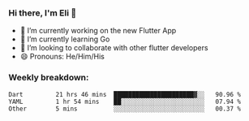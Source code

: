 ### Hi there, I'm Eli 👋
- 🔭 I’m currently working on the new Flutter App
- 🌱 I’m currently learning Go
- 🦄 I’m looking to collaborate with other flutter developers
- 😄 Pronouns: He/Him/His

### Weekly breakdown:
<!--START_SECTION:waka-->

```text
Dart         21 hrs 46 mins  ██████████████████████▓░░   90.96 %
YAML         1 hr 54 mins    ██░░░░░░░░░░░░░░░░░░░░░░░   07.94 %
Other        5 mins          ░░░░░░░░░░░░░░░░░░░░░░░░░   00.37 %
```

<!--END_SECTION:waka-->
